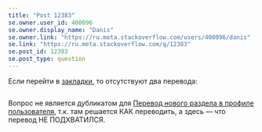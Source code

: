 ```yaml
---
title: "Post 12383"
se.owner.user_id: 400096
se.owner.display_name: "Danis"
se.owner.link: "https://ru.meta.stackoverflow.com/users/400096/danis"
se.link: "https://ru.meta.stackoverflow.com/q/12383"
se.post_id: 12383
se.post_type: question
---
```

<p>Если перейти в <a href="https://ru.meta.stackoverflow.com/users/saves/current">закладки</a>, то отсутствуют два перевода:</p>
<blockquote>
<p><a href="https://i.stack.imgur.com/LYMAWm.jpg" rel="nofollow noreferrer"><img src="https://i.stack.imgur.com/LYMAWm.jpg" alt="" /></a></p>
</blockquote>
<p>Вопрос не является дубликатом для <a href="https://ru.meta.stackoverflow.com/questions/12153/">Перевод нового раздела в профиле пользователя</a>, т.к. там решается КАК переводить, а здесь — что перевод НЕ ПОДХВАТИЛСЯ.</p>
